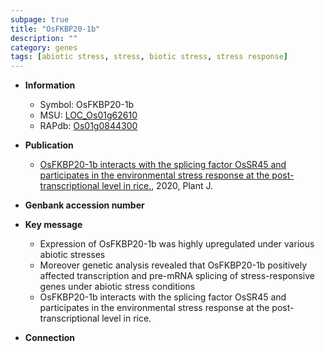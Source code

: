 ```yaml
---
subpage: true
title: "OsFKBP20-1b"
description: ""
category: genes
tags: [abiotic stress, stress, biotic stress, stress response]
---
```


* **Information**  
    + Symbol: OsFKBP20-1b  
    + MSU: [LOC_Os01g62610](http://rice.plantbiology.msu.edu/cgi-bin/ORF_infopage.cgi?orf=LOC_Os01g62610)  
    + RAPdb: [Os01g0844300](http://rapdb.dna.affrc.go.jp/viewer/gbrowse_details/irgsp1?name=Os01g0844300)  

* **Publication**  
    + [OsFKBP20-1b interacts with the splicing factor OsSR45 and participates in the environmental stress response at the post-transcriptional level in rice.](http://www.ncbi.nlm.nih.gov/pubmed?term=OsFKBP20-1b+interacts+with+the+splicing+factor+OsSR45+and+participates+in+the+environmental+stress+response+at+the+post-transcriptional+level+in+rice.%5BTitle%5D), 2020, Plant J.

* **Genbank accession number**  

* **Key message**  
    + Expression of OsFKBP20-1b was highly upregulated under various abiotic stresses
    + Moreover genetic analysis revealed that OsFKBP20-1b positively affected transcription and pre-mRNA splicing of stress-responsive genes under abiotic stress conditions
    + OsFKBP20-1b interacts with the splicing factor OsSR45 and participates in the environmental stress response at the post-transcriptional level in rice.

* **Connection**  



